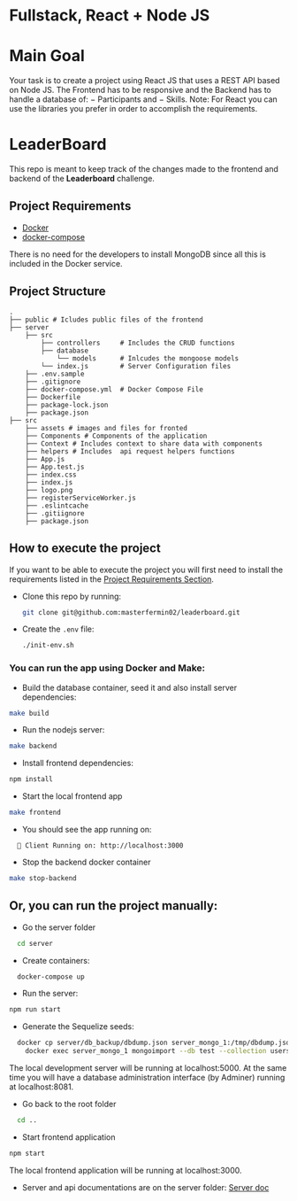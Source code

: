 # Fullstack, React + Node JS

# Main Goal

Your task is to create a project using React JS that uses a REST API based on Node JS. The Frontend
has to be responsive and the Backend has to handle a database of:
− Participants and
− Skills.
Note: For React you can use the libraries you prefer in order to accomplish the requirements.

# LeaderBoard

This repo is meant to keep track of the changes made to the frontend and backend of the **Leaderboard** challenge.

## Project  Requirements

- [Docker](https://docs.docker.com/get-docker/)
- [docker-compose](https://docs.docker.com/compose/install/)

There is no need for the developers to install MongoDB since all this is included in the Docker service.

## Project Structure


    .
    ├── public # Icludes public files of the frontend
    ├── server
        ├── src
            ├── controllers     # Includes the CRUD functions
            ├── database
                └── models      # Inlcudes the mongoose models
            └── index.js        # Server Configuration files
        ├── .env.sample
        ├── .gitignore
        ├── docker-compose.yml  # Docker Compose File
        ├── Dockerfile
        ├── package-lock.json
        ├── package.json
    ├── src
        ├── assets # images and files for fronted
        ├── Components # Components of the application
        ├── Context # Includes context to share data with components
        ├── helpers # Includes  api request helpers functions
        ├── App.js
        ├── App.test.js
        ├── index.css
        ├── index.js
        ├── logo.png
        ├── registerServiceWorker.js
        ├── .eslintcache
        ├── .gitiignore
        ├── package.json

## How to execute the project

If you want to be able to execute the project you will first need to install the requirements listed in the [Project Requirements Section](#project--requirements).

- Clone this repo by running:

  ```bash
  git clone git@github.com:masterfermin02/leaderboard.git
  ```

- Create the `.env` file:

  ```bash
  ./init-env.sh
  ```

### You can run the app using Docker and Make:

- Build the database container, seed it and also install server dependencies:

```bash
make build
```

- Run the nodejs server:

```bash
make backend
```

- Install frontend dependencies:
```bash
npm install
```

- Start the local frontend app

```bash
make frontend
```

- You should see the app running on:
```
  🚀 Client Running on: http://localhost:3000
```

- Stop the backend docker container

```bash
make stop-backend
```

## Or, you can run the project manually:

- Go the server folder
```bash
  cd server
```

- Create containers:
```bash
  docker-compose up
```
- Run the server:
```bash
npm run start
```

- Generate the Sequelize seeds:
```bash
  docker cp server/db_backup/dbdump.json server_mongo_1:/tmp/dbdump.json
	docker exec server_mongo_1 mongoimport --db test --collection users --jsonArray --authenticationDatabase admin --username root --password example --file /tmp/dbdump.json
```

The local development server will be running at localhost:5000. At the same time you will have a database administration interface (by Adminer) running at localhost:8081.

- Go back to the root folder
```bash
  cd ..
```

- Start frontend application
```bash
npm start
```

The local frontend application will be running at localhost:3000.

- Server and api documentations are on the server folder:
[Server doc](https://github.com/masterfermin02/leaderboard/tree/main/server)